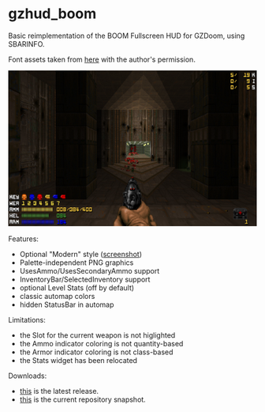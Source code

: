 # gzhud_boom

Basic reimplementation of the BOOM Fullscreen HUD for GZDoom, using SBARINFO.

Font assets taken from [here](https://forum.zdoom.org/viewtopic.php?f=19&t=25814) with the author's permission.

![README](https://raw.githubusercontent.com/liPillON/gzhud_boom/main/README.png)


Features:
- Optional "Modern" style ([screenshot](https://raw.githubusercontent.com/liPillON/gzhud_boom/main/MODERN.png))
- Palette-independent PNG graphics
- UsesAmmo/UsesSecondaryAmmo support
- InventoryBar/SelectedInventory support
- optional Level Stats (off by default)
- classic automap colors 
- hidden StatusBar in automap


Limitations:
- the Slot for the current weapon is not higlighted
- the Ammo indicator coloring is not quantity-based
- the Armor indicator coloring is not class-based
- the Stats widget has been relocated


Downloads:
- [this](https://github.com/liPillON/gzhud_boom/releases/latest) is the latest release.
- [this](https://github.com/liPillON/gzhud_boom/archive/refs/heads/main.zip) is the current repository snapshot.

